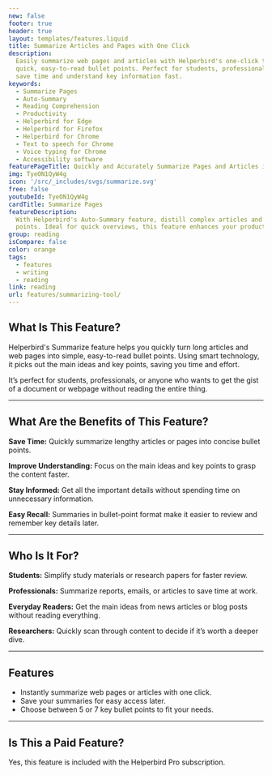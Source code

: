 ```yaml
---
new: false
footer: true
header: true
layout: templates/features.liquid
title: Summarize Articles and Pages with One Click
description:
  Easily summarize web pages and articles with Helperbird's one-click tool. Turn long texts into
  quick, easy-to-read bullet points. Perfect for students, professionals, and anyone who wants to
  save time and understand key information fast.
keywords:
  - Summarize Pages
  - Auto-Summary
  - Reading Comprehension
  - Productivity
  - Helperbird for Edge
  - Helperbird for Firefox
  - Helperbird for Chrome
  - Text to speech for Chrome
  - Voice typing for Chrome
  - Accessibility software
featurePageTitle: Quickly and Accurately Summarize Pages and Articles in a Click
img: TyeON1QyW4g
icon: '/src/_includes/svgs/summarize.svg'
free: false
youtubeId: TyeON1QyW4g
cardTitle: Summarize Pages
featureDescription:
  With Helperbird's Auto-Summary feature, distill complex articles and web pages into key bullet
  points. Ideal for quick overviews, this feature enhances your productivity and comprehension.
group: reading
isCompare: false 
color: orange
tags:
  - features
  - writing
  - reading
link: reading
url: features/summarizing-tool/
---
```

## What Is This Feature?

Helperbird's Summarize feature helps you quickly turn long articles and web pages into simple, easy-to-read bullet points. Using smart technology, it picks out the main ideas and key points, saving you time and effort. 

It’s perfect for students, professionals, or anyone who wants to get the gist of a document or webpage without reading the entire thing.

---

## What Are the Benefits of This Feature?


**Save Time:** Quickly summarize lengthy articles or pages into concise bullet points.  

**Improve Understanding:** Focus on the main ideas and key points to grasp the content faster.  

**Stay Informed:** Get all the important details without spending time on unnecessary information.  

**Easy Recall:** Summaries in bullet-point format make it easier to review and remember key details later.

---

## Who Is It For?


**Students:** Simplify study materials or research papers for faster review.  

**Professionals:** Summarize reports, emails, or articles to save time at work.  

**Everyday Readers:** Get the main ideas from news articles or blog posts without reading everything.  

**Researchers:** Quickly scan through content to decide if it’s worth a deeper dive.

---

## Features

- Instantly summarize web pages or articles with one click.  
- Save your summaries for easy access later.  
- Choose between 5 or 7 key bullet points to fit your needs.  

---

## Is This a Paid Feature?

Yes, this feature is included with the Helperbird Pro subscription.
